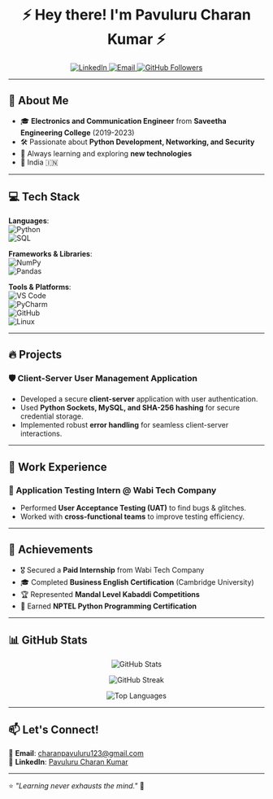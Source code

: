<h1 align="center">⚡ Hey there! I'm Pavuluru Charan Kumar ⚡</h1>

<p align="center">
  <a href="https://linkedin.com/in/pavuluru-charan-kumar">
    <img src="https://img.shields.io/badge/LinkedIn-Connect-blue?style=flat&logo=linkedin" alt="LinkedIn">
  </a>
  <a href="mailto:charanpavuluru123@gmail.com">
    <img src="https://img.shields.io/badge/Email-Contact-red?style=flat&logo=gmail" alt="Email">
  </a>
  <a href="https://github.com/Pavulurucharan">
    <img src="https://img.shields.io/github/followers/Pavulurucharan?label=Follow&style=social" alt="GitHub Followers">
  </a>
</p>

---

## 🚀 About Me
- 🎓 **Electronics and Communication Engineer** from **Saveetha Engineering College** (2019-2023)  
- 🛠 Passionate about **Python Development, Networking, and Security**  
- 🌱 Always learning and exploring **new technologies**  
- 📍 India 🇮🇳  

---

## 💻 Tech Stack
**Languages**:  
![Python](https://img.shields.io/badge/Python-3776AB?style=flat&logo=python&logoColor=white)  
![SQL](https://img.shields.io/badge/SQL-4479A1?style=flat&logo=mysql&logoColor=white)

**Frameworks & Libraries**:  
![NumPy](https://img.shields.io/badge/NumPy-013243?style=flat&logo=numpy)  
![Pandas](https://img.shields.io/badge/Pandas-150458?style=flat&logo=pandas)

**Tools & Platforms**:  
![VS Code](https://img.shields.io/badge/VS_Code-007ACC?style=flat&logo=visual-studio-code)  
![PyCharm](https://img.shields.io/badge/PyCharm-000000?style=flat&logo=pycharm)  
![GitHub](https://img.shields.io/badge/GitHub-181717?style=flat&logo=github)  
![Linux](https://img.shields.io/badge/Linux-FCC624?style=flat&logo=linux&logoColor=black)  

---

## 🔥 Projects  
### 🛡️ **Client-Server User Management Application**
- Developed a secure **client-server** application with user authentication.  
- Used **Python Sockets, MySQL, and SHA-256 hashing** for secure credential storage.  
- Implemented robust **error handling** for seamless client-server interactions.

---

## 💼 Work Experience  
### 🏢 Application Testing Intern @ **Wabi Tech Company**
- Performed **User Acceptance Testing (UAT)** to find bugs & glitches.  
- Worked with **cross-functional teams** to improve testing efficiency.  

---

## 🎯 Achievements  
- 🎖️ Secured a **Paid Internship** from Wabi Tech Company  
- 🎓 Completed **Business English Certification** (Cambridge University)  
- 🏆 Represented **Mandal Level Kabaddi Competitions**  
- 🏅 Earned **NPTEL Python Programming Certification**  

---

## 📊 GitHub Stats  
<p align="center">
  <img src="https://github-readme-stats.vercel.app/api?username=Pavulurucharan&show_icons=true&theme=radical" alt="GitHub Stats">
</p>

<p align="center">
  <img src="https://github-readme-streak-stats.herokuapp.com/?user=Pavulurucharan&theme=radical" alt="GitHub Streak">
</p>

<p align="center">
  <img src="https://github-readme-stats.vercel.app/api/top-langs/?username=Pavulurucharan&layout=compact&theme=radical" alt="Top Languages">
</p>

---

## 📫 Let's Connect!  
💌 **Email**: [charanpavuluru123@gmail.com](mailto:charanpavuluru123@gmail.com)  
🔗 **LinkedIn**: [Pavuluru Charan Kumar](https://linkedin.com/in/pavuluru-charan-kumar)  

---

⭐ _"Learning never exhausts the mind."_ 🚀
